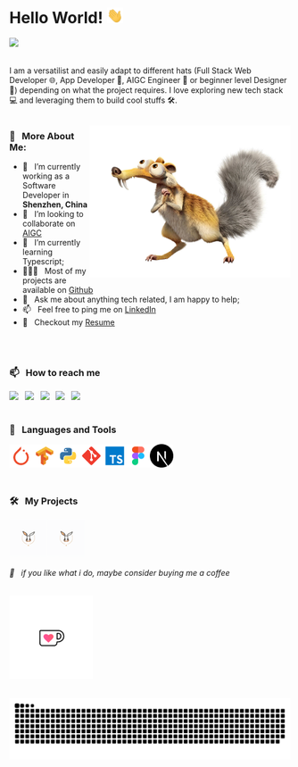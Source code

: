 # Hello World!  <img src="assets/hi.gif" width="29px">
![](https://komarev.com/ghpvc/?username=raykindle&label=Profile%20Visits&color=blue&style=for-the-badge)
<br>
<br/>

I am a versatilist and easily adapt to different hats (Full Stack Web Developer 🌐, App Developer 📱, AIGC Engineer 🤖 or beginner level Designer 🎨) depending on what the project requires. I love exploring new tech stack 💻 and leveraging them to build cool stuffs 🛠️.
<br>
<br/>

<img align="right" alt="GIF" src="assets/Squirrel.png" width="360px"/>

### 🧐 &nbsp; More About Me:

- 🔭 &nbsp; I’m currently working as a Software Developer in  **Shenzhen, China**
- 🤝 &nbsp; I’m looking to collaborate on [AIGC](https://art.aigc8.cc/)
- 🌱 &nbsp; I’m currently learning Typescript; 
- 👨🏻‍💻 &nbsp; Most of my projects are available on [Github](https://github.com/raykindle?tab=raykindle)
- 💬 &nbsp; Ask me about anything tech related, I am happy to help;
- 📫 &nbsp; Feel free to ping me on [LinkedIn](https://www.linkedin.com/in/%E6%96%87%E4%BF%8A-%E5%BC%A0-4916b412b/)
- 📝 &nbsp; Checkout my [Resume]()
<br>
<br/>

### 📫 &nbsp; How to reach me
[<img src="https://img.icons8.com/color/48/000000/twitter.png" width="3.5%"/>]()  &nbsp; 
[<img src="https://img.icons8.com/color/48/000000/linkedin.png" width="3.5%"/>]()  &nbsp; 
[<img src="https://img.icons8.com/fluent/48/000000/facebook-new.png" width="3.5%"/>]()  &nbsp; 
[<img src="https://img.icons8.com/fluent/48/000000/instagram-new.png" width="3.5%"/>]()  &nbsp; 
<a href="mailto:aditya.pal.science@gmail.com"> <img src="https://img.icons8.com/fluent/48/000000/gmail.png" width="3.5%"/> </a>
<br>
<br/>

### 🔨 &nbsp; Languages and Tools
<a href="https://pytorch.org/" target="_blank"> <img align="left" src="assets/pytorch.svg" alt="PyTorch" height="42px"/> </a>
<a href="https://www.tensorflow.org" target="_blank"> <img align="left" src="assets/tensorflow.svg" alt="TensorFlow" height="42px"/> </a>
<a href="https://www.python.org" target="_blank"> <img align="left" src="assets/python.svg" alt="Python" height ="42px"/> </a>
<a href="https://git-scm.com/" target="_blank"> <img align="left" src="assets/git.svg" alt="Git" height="42px"/> </a>
<a href="https://www.typescriptlang.org/" target="_blank"> <img align="left" src="assets/typescript.svg" alt="Typescript" height ="42px"/> </a>
<a href="https://www.figma.com/" target="_blank"> <img align="left" src="assets/figma.svg" alt="Figma" height="42px"/> </a>
<a href="https://nextjs.org/" target="_blank"> <img align="left" src="assets/next-js.svg" alt="Next.js" height="42px"/> </a>
<br>
<br/>
<br>
<br/>

### 🛠️ &nbsp; My Projects
<a href="https://art.aigc8.cc/" target="_blank"> <img align="left" src="assets/apple-touch-icon.png" alt="art" height="68px"/> </a>
<a href="https://blog.aigc8.cc/" target="_blank"> <img align="left" src="assets/apple-touch-icon.png" alt="art" height="68px"/> </a>
<br>
<br/>
<br>
<br/>

###### 🥺 &nbsp; if you like what i do, maybe consider buying me a coffee

<a href="" target="_blank"><img src="assets/caffe.gif" alt="Buy Me A Coffee" width="150" ></a>
<br>
<br/>

![raykindle's github activity graph](https://raw.githubusercontent.com/raykindle/raykindle/output/github-contribution-grid-snake.svg)
